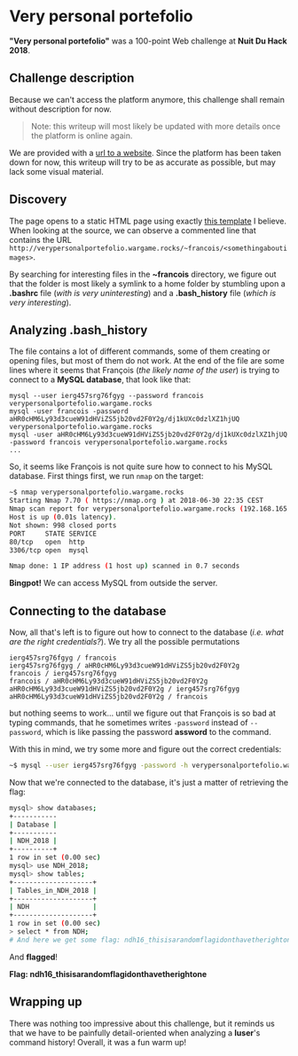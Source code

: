 # Very personal portefolio

**"Very personal portefolio"** was a 100-point Web challenge at **Nuit Du Hack 2018**. 

## Challenge description

Because we can't access the platform anymore, this challenge shall remain without description for now.
> Note: this writeup will most likely be updated with more details once the platform is online again.


We are provided with a [url to a website](http://verypersonalportefolio.wargame.rocks).
Since the platform has been taken down for now, this writeup will try to be as accurate as possible, but may lack some visual material.

## Discovery

The page opens to a static HTML page using exactly [this template](https://www.themezy.com/free-website-templates/54-prologue-portfolio-free-responsive-template) I believe. When looking at the source, we can observe a commented line that contains the URL `http://verypersonalportefolio.wargame.rocks/~francois/<somethingaboutimages>`.

By searching for interesting files in the **~francois** directory, we figure out that the folder is most likely a symlink to a home folder by stumbling upon a **.bashrc** file (*with is very uninteresting*) and a **.bash_history** file (*which is very interesting*).

## Analyzing .bash_history

The file contains a lot of different commands, some of them creating or opening files, but most of them do not work. At the end of the file are some lines where it seems that François (*the likely name of the user*) is trying to connect to a **MySQL database**, that look like that:

```
mysql --user ierg457srg76fgyg --password francois verypersonalportefolio.wargame.rocks
mysql -user francois -password aHR0cHM6Ly93d3cueW91dHViZS5jb20vd2F0Y2g/dj1kUXc0dzlXZ1hjUQ verypersonalportefolio.wargame.rocks
mysql -user aHR0cHM6Ly93d3cueW91dHViZS5jb20vd2F0Y2g/dj1kUXc0dzlXZ1hjUQ -password francois verypersonalportefolio.wargame.rocks
...
```

So, it seems like François is not quite sure how to connect to his MySQL database. First things first, we run `nmap` on the target:

```bash
~$ nmap verypersonalportefolio.wargame.rocks
Starting Nmap 7.70 ( https://nmap.org ) at 2018-06-30 22:35 CEST
Nmap scan report for verypersonalportefolio.wargame.rocks (192.168.165.14)
Host is up (0.01s latency).
Not shown: 998 closed ports
PORT     STATE SERVICE
80/tcp   open  http
3306/tcp open  mysql

Nmap done: 1 IP address (1 host up) scanned in 0.7 seconds
```

**Bingpot!** We can access MySQL from outside the server.

## Connecting to the database

Now, all that's left is to figure out how to connect to the database (*i.e. what are the right credentials?*). We try all the possible permutations

```
ierg457srg76fgyg / francois
ierg457srg76fgyg / aHR0cHM6Ly93d3cueW91dHViZS5jb20vd2F0Y2g
francois / ierg457srg76fgyg
francois / aHR0cHM6Ly93d3cueW91dHViZS5jb20vd2F0Y2g
aHR0cHM6Ly93d3cueW91dHViZS5jb20vd2F0Y2g / ierg457srg76fgyg
aHR0cHM6Ly93d3cueW91dHViZS5jb20vd2F0Y2g / francois
```

but nothing seems to work… until we figure out that François is so bad at typing commands, that he sometimes writes `-password` instead of `--password`, which is like passing the password **assword** to the command.

With this in mind, we try some more and figure out the correct credentials:

```bash
~$ mysql --user ierg457srg76fgyg -password -h verypersonalportefolio.wargame.rocks
```

Now that we're connected to the database, it's just a matter of retrieving the flag:

```bash
mysql> show databases;
+-----------
| Database |
+-----------
| NDH_2018 |
+----------+
1 row in set (0.00 sec)
mysql> use NDH_2018;
mysql> show tables;
+--------------------+
| Tables_in_NDH_2018 |
+--------------------+
| NDH                |
+--------------------+
1 row in set (0.00 sec)
> select * from NDH;
# And here we get some flag: ndh16_thisisarandomflagidonthavetherightone
```

And **flagged**!

**Flag: ndh16_thisisarandomflagidonthavetherightone**

## Wrapping up

There was nothing too impressive about this challenge, but it reminds us that we have to be painfully detail-oriented when analyzing a **luser**'s command history! Overall, it was a fun warm up!

